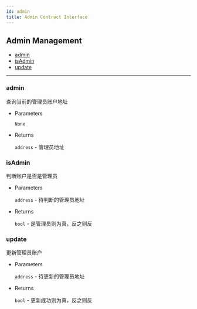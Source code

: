 ```yaml
---
id: admin
title: Admin Contract Interface
---
```



<h2 class="hover-list">Admin Management</h2>

- [admin](#admin)
- [isAdmin](#isAdmin)
- [update](#update)

* * *

### admin

查询当前的管理员账户地址

- Parameters
    
    `None`

- Returns
    
    `address` - 管理员地址

### isAdmin

判断账户是否是管理员

- Parameters
    
    `address` - 待判断的管理员地址

- Returns
    
    `bool` - 是管理员则为真，反之则反

### update

更新管理员账户

- Parameters
    
    `address` - 待更新的管理员地址

- Returns
    
    `bool` - 更新成功则为真，反之则反